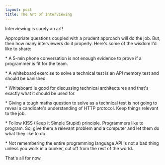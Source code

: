```yaml
---
layout: post
title: The Art of Interviewing
---
```


Interviewing is surely an art!

Appropriate questions coupled with a prudent approach will do the job. But, then how many interviewers do it properly. Here's some of the wisdom I'd like to share:

\* A 5-min phone conversation is not enough evidence to prove if a programmer is fit for the team.

\* A whiteboard exercise to solve a technical test is an API memory test and should be banished.

\* Whiteboard is good for discussing technical architectures and that's exactly what it should be used for.

\* Giving a tough maths question to solve as a technical test is not going to reveal a candidate's understanding of HTTP protocol. Keep things relevant to the job.

\* Follow KISS (Keep it Simple Stupid) principle. Programmers like to program. So, give them a relevant problem and a computer and let them do what they like to do.

\* Not remembering the entire programming language API is not a bad thing unless you work in a bunker, cut off from the rest of the world.

That's all for now.

